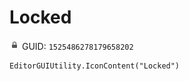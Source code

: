 # Locked
![](/img/Locked.png)
GUID: `1525486278179658202`
```
EditorGUIUtility.IconContent("Locked")
```
